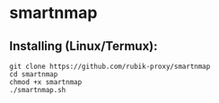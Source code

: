 # smartnmap
## Installing (Linux/Termux):
```
git clone https://github.com/rubik-proxy/smartnmap
cd smartnmap
chmod +x smartnmap
./smartnmap.sh
```
